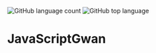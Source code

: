 ![GitHub language count](https://img.shields.io/github/languages/count/LCS87/JavaScriptGwan)
![GitHub top language](https://img.shields.io/github/languages/top/LCS87/JavaScriptGwan)
# JavaScriptGwan

